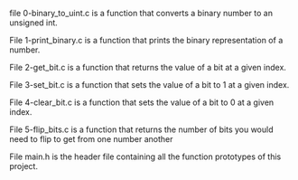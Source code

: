 file 0-binary_to_uint.c is a function that converts a binary number to an unsigned int.

File 1-print_binary.c is a function that prints the binary representation of a number.

File 2-get_bit.c is a function that returns the value of a bit at a given index.

File 3-set_bit.c is a function that sets the value of a bit to 1 at a given index.

File 4-clear_bit.c is a function that sets the value of a bit to 0 at a given index.

File 5-flip_bits.c is a function that returns the number of bits you would need to flip to get from one number another

File main.h is the header file containing all the function prototypes of this project.
